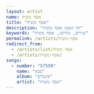 ```yaml
---
layout: artist
name: אסף משיח
title: "אסף משיח"
description: "דף האמן אסף משיח"
keywords: "שירים, מוזיקה, אסף משיח"
permalink: /artists/אסף-משיח
redirect_from:
  - /artists/list/אסף משיח
  - /artists/אסף-משיח/
songs:
  - number: "57599"
    name: "סבא"
    album: "סינגלים"
    artist: "אסף משיח"
---
```

